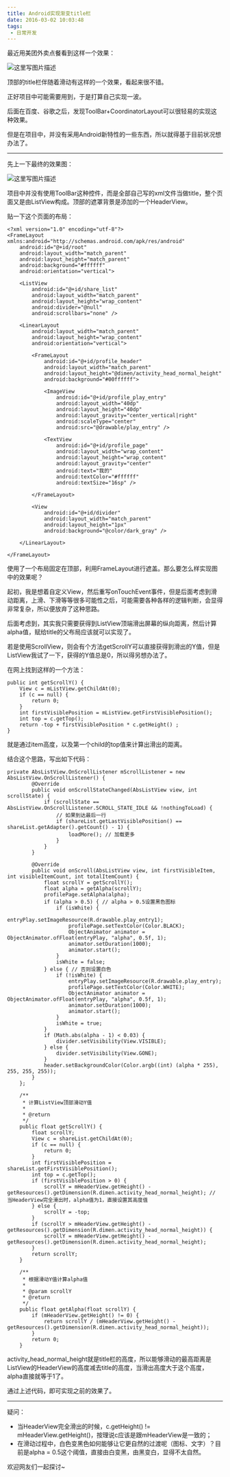 ```yaml
---
title: Android实现渐变title栏
date: 2016-03-02 10:03:48
tags:
 - 日常开发
---
```


最近用美团外卖点餐看到这样一个效果：

![这里写图片描述](http://7xryow.com1.z0.glb.clouddn.com/2016/03/change-title1.png)

顶部的title栏伴随着滑动有这样的一个效果，看起来很不错。

正好项目中可能需要用到，于是打算自己实现一波。

后面在百度、谷歌之后，发现ToolBar+CoordinatorLayout可以很轻易的实现这种效果。

但是在项目中，并没有采用Android新特性的一些东西，所以就得基于目前状况想办法了。

<!--more-->

---
先上一下最终的效果图：

![这里写图片描述](http://7xryow.com1.z0.glb.clouddn.com/2016/03/change-title2.png)

项目中并没有使用ToolBar这种控件，而是全部自己写的xml文件当做title，整个页面又是由ListView构成。顶部的遮罩背景是添加的一个HeaderView。

贴一下这个页面的布局：
```
<?xml version="1.0" encoding="utf-8"?>
<FrameLayout xmlns:android="http://schemas.android.com/apk/res/android"
    android:id="@+id/root"
    android:layout_width="match_parent"
    android:layout_height="match_parent"
    android:background="#ffffff"
    android:orientation="vertical">

    <ListView
        android:id="@+id/share_list"
        android:layout_width="match_parent"
        android:layout_height="wrap_content"
        android:divider="@null"
        android:scrollbars="none" />

    <LinearLayout
        android:layout_width="match_parent"
        android:layout_height="wrap_content"
        android:orientation="vertical">

        <FrameLayout
            android:id="@+id/profile_header"
            android:layout_width="match_parent"
            android:layout_height="@dimen/activity_head_normal_height"
            android:background="#00ffffff">

            <ImageView
                android:id="@+id/profile_play_entry"
                android:layout_width="40dp"
                android:layout_height="40dp"
                android:layout_gravity="center_vertical|right"
                android:scaleType="center"
                android:src="@drawable/play_entry" />

            <TextView
                android:id="@+id/profile_page"
                android:layout_width="wrap_content"
                android:layout_height="wrap_content"
                android:layout_gravity="center"
                android:text="我的"
                android:textColor="#ffffff"
                android:textSize="16sp" />

        </FrameLayout>

        <View
            android:id="@+id/divider"
            android:layout_width="match_parent"
            android:layout_height="1px"
            android:background="@color/dark_gray" />

    </LinearLayout>

</FrameLayout>
```
使用了一个布局固定在顶部，利用FrameLayout进行遮盖。那么要怎么样实现图中的效果呢？

起初，我是想着自定义View，然后重写onTouchEvent事件，但是后面考虑到滑动距离，上滑、下滑等等很多可能性之后，可能需要各种各样的逻辑判断，会显得非常复杂，所以便放弃了这种思路。

后面考虑到，其实我只需要获得到ListView顶端滑出屏幕的纵向距离，然后计算alpha值，赋给title的父布局应该就可以实现了。

若是使用ScrollView，则会有个方法getScrollY可以直接获得到滑出的Y值，但是ListView我试了一下，获得的Y值总是0，所以得另想办法了。

在网上找到这样的一个方法：
```
public int getScrollY() {
    View c = mListView.getChildAt(0);
    if (c == null) {
        return 0;
    }
    int firstVisiblePosition = mListView.getFirstVisiblePosition();
    int top = c.getTop();
    return -top + firstVisiblePosition * c.getHeight() ;
}
```
就是通过item高度，以及第一个child的top值来计算出滑出的距离。

结合这个思路，写出如下代码：
```
private AbsListView.OnScrollListener mScrollListener = new AbsListView.OnScrollListener() {
        @Override
        public void onScrollStateChanged(AbsListView view, int scrollState) {
            if (scrollState == AbsListView.OnScrollListener.SCROLL_STATE_IDLE && !nothingToLoad) {
                // 如果到达最后一行
                if (shareList.getLastVisiblePosition() == shareList.getAdapter().getCount() - 1) {
                    loadMore(); // 加载更多
                }
            }
        }

        @Override
        public void onScroll(AbsListView view, int firstVisibleItem, int visibleItemCount, int totalItemCount) {
            float scrollY = getScrollY();
            float alpha = getAlpha(scrollY);
            profilePage.setAlpha(alpha);
            if (alpha > 0.5) { // alpha > 0.5设置黑色图标
                if (isWhite) {
                    entryPlay.setImageResource(R.drawable.play_entry1);
                    profilePage.setTextColor(Color.BLACK);
                    ObjectAnimator animator = ObjectAnimator.ofFloat(entryPlay, "alpha", 0.5f, 1);
                    animator.setDuration(1000);
                    animator.start();
                }
                isWhite = false;
            } else { // 否则设置白色
                if (!isWhite) {
                    entryPlay.setImageResource(R.drawable.play_entry);
                    profilePage.setTextColor(Color.WHITE);
                    ObjectAnimator animator = ObjectAnimator.ofFloat(entryPlay, "alpha", 0.5f, 1);
                    animator.setDuration(1000);
                    animator.start();
                }
                isWhite = true;
            }
            if (Math.abs(alpha - 1) < 0.03) {
                divider.setVisibility(View.VISIBLE);
            } else {
                divider.setVisibility(View.GONE);
            }
            header.setBackgroundColor(Color.argb((int) (alpha * 255), 255, 255, 255));
        }
    };

    /**
     * 计算ListView顶部滑动Y值
     *
     * @return
     */
    public float getScrollY() {
        float scrollY;
        View c = shareList.getChildAt(0);
        if (c == null) {
            return 0;
        }
        int firstVisiblePosition = shareList.getFirstVisiblePosition();
        int top = c.getTop();
        if (firstVisiblePosition > 0) {
            scrollY = mHeaderView.getHeight() - getResources().getDimension(R.dimen.activity_head_normal_height); // 当HeaderView完全滑出时，alpha值为1，直接设置其高度值
        } else {
            scrollY = -top;
        }
        if (scrollY > mHeaderView.getHeight() - getResources().getDimension(R.dimen.activity_head_normal_height)) {
            scrollY = mHeaderView.getHeight() - getResources().getDimension(R.dimen.activity_head_normal_height);
        }
        return scrollY;
    }

    /**
     * 根据滑动Y值计算alpha值
     *
     * @param scrollY
     * @return
     */
    public float getAlpha(float scrollY) {
        if (mHeaderView.getHeight() != 0) {
            return scrollY / (mHeaderView.getHeight() - getResources().getDimension(R.dimen.activity_head_normal_height));
        }
        return 0;
    }
```
activity_head_normal_height就是title栏的高度，所以能够滑动的最高距离是ListView的HeaderView的高度减去title的高度，当滑出高度大于这个高度，alpha直接就等于1了。

通过上述代码，即可实现之前的效果了。

---
疑问：

 - 当HeaderView完全滑出的时候，c.getHeight() != mHeaderView.getHeight()，按理说c应该是跟mHeaderView是一致的；
 - 在滑动过程中，白色变黑色如何能够让它更自然的过渡呢（图标、文字）？目前是alpha = 0.5这个阈值，直接由白变黑，由黑变白，显得不太自然。

欢迎网友们一起探讨~
